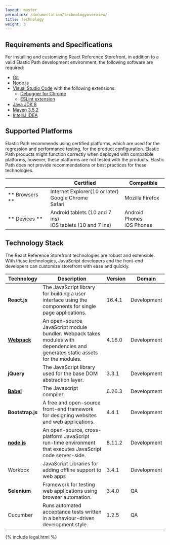 ```yaml
---
layout: master
permalink: /documentation/technologyoverview/
title: Technology
weight: 3
---
```

## Requirements and Specifications

For installing and customizing React Reference Storefront, in addition to a valid Elastic Path development environment, the following software are required:
- [Git](https://git-scm.com/downloads)
- [Node.js](https://nodejs.org/en/download/)
- [Visual Studio Code](https://code.visualstudio.com/) with the following extensions:
	- [Debugger for Chrome](https://marketplace.visualstudio.com/items?itemName=msjsdiag.debugger-for-chrome)</br>
	- [ESLint extension](https://marketplace.visualstudio.com/items?itemName=dbaeumer.vscode-eslint)
- [Java JDK 8](http://www.oracle.com/technetwork/java/javase/downloads/java-archive-javase8-2177648.html)
- [Maven 3.5.2](https://archive.apache.org/dist/maven/maven-3/3.5.2/binaries/)
- [IntelliJ IDEA](https://www.jetbrains.com/idea/)

## Supported Platforms

 Elastic Path recommends using certified platforms, which are used for the regression and performance testing, for the product configuration.
 Elastic Path products might function correctly when deployed with compatible platforms, however, these platforms are not tested with the products. Elastic Path does not provide recommendations or best practices for these technologies.

 || Certified|Compatible|
|--|--|--|
|** Browsers **| Internet Explorer(10 or later)<br/>Google Chrome<br/>Safari|Mozilla Firefox|
|** Devices **|Android tablets (10 and 7 ins)</br>iOS tablets (10 and 7 ins)|Android Phones<br/>iOS Phones |

## Technology Stack

The React Reference Storefront technologies are robust and extensible. With these technologies, JavaScript developers and the front-end developers can customize storefront with ease and quickly.

|  Technology| Description|Version|Domain|
|--|--|--|--|
| **React.js** |The JavaScript library for building a user interface using the components for single page applications.|16.4.1| Development |
|[**Webpack**](https://webpack.js.org/)| An open-source JavaScript module bundler. Webpack takes modules with dependencies and generates static assets for the modules. |4.16.0|Development |
|  **jQuery** | The JavaScript library used for the base DOM abstraction layer. | 3.3.1 |Development |
| [**Babel**](https://babeljs.io/) |The Javascript compiler. | 6.26.3 |Development |
| **Bootstrap.js** | A free and open-source front-end framework for designing websites and web applications. |  4.4.1|Development |
|[**node.js**](https://nodejs.org/en/)|An open-source, cross-platform JavaScript run-time environment that executes JavaScript code server-side.|8.11.2|Development |
|Workbox|JavaScript Libraries for adding offline support to web apps|3.4.1|Development |
|**Selenium**|Framework for testing web applications using browser automation.|3.4.0|QA|
|Cucumber|Runs automated acceptance tests written in a behaviour-driven development style.|1.2.5|QA|




{% include legal.html %}
